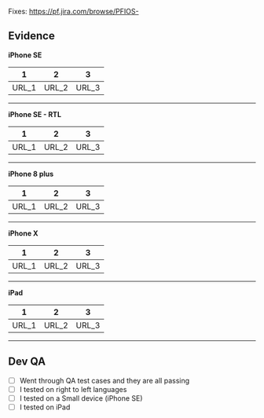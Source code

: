<!-- This references the ticket we are fixing -->
Fixes: https://pf.jira.com/browse/PFIOS-

<!-- Did our designer approves your changes?  (Tag the designer)—>
- [ ] Design QA  @
## Description
<!-- In a bullet point way, describe your changes and choices to fix that problem 
You can always add reference to documentation, stackoverflow or any kinda thing you used to base your solution.
Example:
Created the Data layer for the login screen
Added some Unit Tests for the parsing and also for the email checking
-->

## Evidence
<!-- If you have UI changes, this is the time to show them off! 
They could be screenshots, .gifs or even link to videos. -->

**iPhone SE**

1 | 2 | 3
:-: | :-: | :-:
URL_1 | URL_2 | URL_3

---

**iPhone SE - RTL**

1 | 2 | 3
:-: | :-: | :-:
URL_1 | URL_2 | URL_3

---

**iPhone 8 plus**

1 | 2 | 3
:-: | :-: | :-:
URL_1 | URL_2 | URL_3

---

**iPhone X**

1 | 2 | 3
:-: | :-: | :-:
URL_1 | URL_2 | URL_3

---

**iPad**

1 | 2 | 3
:-: | :-: | :-:
URL_1 | URL_2 | URL_3

---

## Dev QA
<!-- What have you done to make sure you are delivering something with quality to our QAs start testing? -->
 - [ ] Went through QA test cases and they are all passing
 - [ ] I tested on right to left languages
 - [ ] I tested on a Small device (iPhone SE)
 - [ ] I tested on iPad